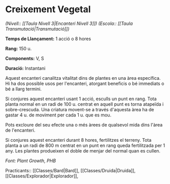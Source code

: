 # Creixement Vegetal

*(Nivell:: [[Taula Nivell 3|Encanteri Nivell 3]]) (Escola:: [[Taula Transmutació|Transmutació]])*

**Temps de Llançament:** 1 acció o 8 hores

**Rang:** 150 u.

**Components:** V, S

**Duració:** Instantani

Aquest encanteri canalitza vitalitat dins de plantes en una àrea específica. Hi ha dos possible usos per l'encanteri, atorgant beneficis o bé immediats o bé a llarg termini.

Si conjures aquest encanteri usant 1 acció, esculls un punt en rang. Tota planta normal en un radi de 100 u. centrat en aquell punt es torna atapeïda i sobre-crescuda. Una criatura movent-se a través d'aquesta àrea ha de gastar 4 u. de moviment per cada 1 u. que es mou.

Pots excloure del seu efecte una o més àrees de qualsevol mida dins l'àrea de l'encanteri.

Si conjures aquest encanteri durant 8 hores, fertilitzes el terreny. Tota planta a un radi de 800 m centrat en un punt en rang queda fertilitzada per 1 any. Les plantes produeixen el doble de menjar del normal quan es cullen.


*Font: Plant Growth, PHB*



Practicants:: [[Classes/Bard|Bard]], [[Classes/Druida|Druida]], [[Classes/Explorador|Explorador]],